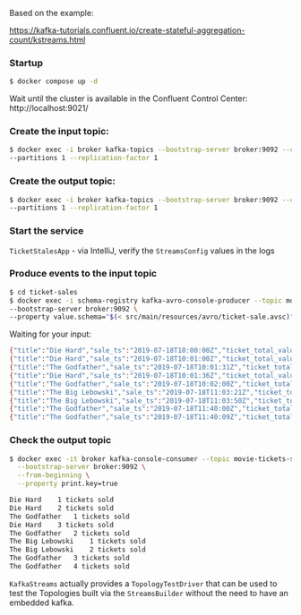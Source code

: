 Based on the example:

https://kafka-tutorials.confluent.io/create-stateful-aggregation-count/kstreams.html

### Startup

```bash
$ docker compose up -d
```

Wait until the cluster is available in the Confluent Control Center: http://localhost:9021/

### Create the input topic:

```bash
$ docker exec -i broker kafka-topics --bootstrap-server broker:9092 --create --topic movie-ticket-sales \
--partitions 1 --replication-factor 1
```

### Create the output topic:
```bash
$ docker exec -i broker kafka-topics --bootstrap-server broker:9092 --create --topic movie-tickets-sold \
--partitions 1 --replication-factor 1
```

### Start the service 

`TicketStalesApp` - via IntelliJ, verify the `StreamsConfig` values in the logs 

### Produce events to the input topic

```bash
$ cd ticket-sales
$ docker exec -i schema-registry kafka-avro-console-producer --topic movie-ticket-sales \
--bootstrap-server broker:9092 \
--property value.schema="$(< src/main/resources/avro/ticket-sale.avsc)"
```

Waiting for your input:

```bash
{"title":"Die Hard","sale_ts":"2019-07-18T10:00:00Z","ticket_total_value":12}
{"title":"Die Hard","sale_ts":"2019-07-18T10:01:00Z","ticket_total_value":12}
{"title":"The Godfather","sale_ts":"2019-07-18T10:01:31Z","ticket_total_value":12}
{"title":"Die Hard","sale_ts":"2019-07-18T10:01:36Z","ticket_total_value":24}
{"title":"The Godfather","sale_ts":"2019-07-18T10:02:00Z","ticket_total_value":18}
{"title":"The Big Lebowski","sale_ts":"2019-07-18T11:03:21Z","ticket_total_value":12}
{"title":"The Big Lebowski","sale_ts":"2019-07-18T11:03:50Z","ticket_total_value":12}
{"title":"The Godfather","sale_ts":"2019-07-18T11:40:00Z","ticket_total_value":36}
{"title":"The Godfather","sale_ts":"2019-07-18T11:40:09Z","ticket_total_value":18}
```


### Check the output topic

```bash
$ docker exec -it broker kafka-console-consumer --topic movie-tickets-sold \
  --bootstrap-server broker:9092 \
  --from-beginning \
  --property print.key=true
```

```bash
Die Hard	1 tickets sold
Die Hard	2 tickets sold
The Godfather	1 tickets sold
Die Hard	3 tickets sold
The Godfather	2 tickets sold
The Big Lebowski	1 tickets sold
The Big Lebowski	2 tickets sold
The Godfather	3 tickets sold
The Godfather	4 tickets sold
```


`KafkaStreams` actually provides a `TopologyTestDriver` that can be used to test the Topologies built via the 
`StreamsBuilder` without the need to have an embedded kafka.



